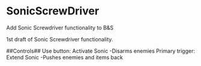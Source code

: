 # SonicScrewDriver
Add Sonic Screwdriver functionality to B&amp;S

1st draft of Sonic Screwdriver functionality.

##Controls##
  Use button: Activate Sonic
      -Disarms enemies
  Primary trigger: Extend Sonic
      -Pushes enemies and items back

